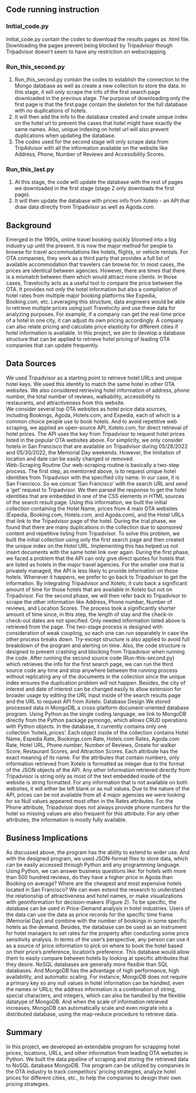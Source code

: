 ## Code running instruction 

### Initial_code.py
Initial_code.py contain the codes to download the results pages as .html file. Downloading the pages prevent being blocked by Tripadvisor though Tripadvisor doesn't seem to have any restriction on webscrapping. 

### Run_this_second.py
1. Run_this_second.py contain the codes to establish the connection to the Mongo database as well as create a new collection to store the data. In this stage, it will only scrape the info of the first search page downloaded in the previous stage. The purpose of downloading only the first page is that the first page contain the skeleton for the full database with no duplications of hotels. 
2. It will then add the info to the database created and create unique index on the hotel url to prevent the cases that hotel might have exactly the same names. Also, unique indexing on hotel url will also prevent duplications when updating the database.  
4. The codes used for the second stage will only scrape data from TripAdvisor with all the information available on the website like Address, Phone, Number of Reviews and Accessibility Scores. 

### Run_this_last.py 
1. At this stage, the code will update the database with the rest of pages we downloaded in the first stage (stage 2 only downloads the first page).
2. It will then update the database with prices info from Xotelo - an API that draw data directly from Tripadvisor as well as Agoda.com. 




## Background

Emerged in the 1990s, online travel booking quickly bloomed into a big industry up until the present. It is now the major method for people to browse for travel accommodations like hotels, flights, or vehicle rentals. For OTA companies, they work as a third party that provides a full list of available accommodation that travelers can browse for. In most cases, the prices are identical between agencies. However, there are times that there is a mismatch between them which would attract more clients. In those cases, Travelocity acts as a useful tool to compare the price between the OTA. It provides not only the hotel information but also a compilation of hotel rates from multiple major booking platforms like Expedia, Booking.com, etc. Leveraging this structure, data engineers would be able to retrieve multiple prices using just Travelocity and use these data for analyzing purposes. For example, if a company can get the real-time price of a hotel in one city, it can adjust its own pricing accordingly. A company can also relate pricing and calculate price elasticity for different cities if hotel information is available.
In this project, we aim to develop a database structure that can be applied to retrieve hotel pricing of leading OTA companies that can update frequently. 


## Data Sources

We used Tripadvisor as a starting point to retrieve hotel URLs and unique hotel keys. We used this identity to match the same hotel in other OTA websites. We also considered retrieving hotel information of address, phone number, the total number of reviews, walkability, accessibility to restaurants, and attractiveness from this website.	
We consider several top OTA websites as hotel price data sources, including Bookings, Agoda, Hotels.com, and Expedia, each of which is a common choice people use to book hotels. 
And to avoid repetitive web scraping, we applied an open-source API, Xotelo.com, for direct retrieval of hotel prices. The API uses the key from Tripadvisor to request hotel prices listed in the popular OTA websites above. 
For simplicity, we only consider hotels in San Francisco that are available on Tripadvisor during 05/28/2022 and 05/30/2022, the Memorial Day weekends. However, the limitation of location and date can be easily changed or removed.	
Web-Scraping Routine
Our web-scraping routine is basically a two-step process.
The first step, as mentioned above, is to request unique hotel identities from Tripadvisor with the specified city name. In our case, it is San Francisco. So we concat ‘San Francisco’ with the search URL and send a ‘get’ request to Tripadvisor. We then parsed the response to get the hotel identities that are embedded in one of the CSS elements in HTML sources of the search result page. Using this information, we built the initial collection containing the Hotel Name, prices from 4 main OTA websites (Expedia, Booking.com, Hotels.com, and Agoda.com), and the Hotel URLs that link to the Tripadvisor page of the hotel. During the trial phase, we found that there are many duplications in the collection due to sponsored content and repetitive listing from Tripadvisor. To solve this problem, we built the initial collection using only the first search page and then created the unique index on the Hotel URL. Implementing this has helped us not insert documents with the same hotel link over again.
During the first phase, we faced a problem that the API can only give direct quotes for hotels that are listed as hotels in the major travel agencies. For the smaller one that is privately managed, the API is less likely to provide information on those hotels. Whenever it happens, we prefer to go back to Tripadvisor to get the information. By integrating Tripadvisor and Xotelo, it cuts back a significant amount of time for those hotels that are available in Xotelo but not on Tripadvisor. 
For the second phase, we will then refer back to Tripadvisor to scrape the other information like Address, Phone number, Number of reviews, and Location Scores. The process took a significantly shorter amount of time since, in this step, the length of stay and the check-in check-out dates are not specified. Only needed information listed above is retrieved from the page. 
The two-stage process is designed with consideration of weak coupling, so each one can run separately in case the other process breaks down. Try-except structure is also applied to avoid full breakdown of the program and alerting on time. Also, the code structure is designed to prevent crashing and blocking from Tripadvisor when running the code. After running the second source code (Run-this-second.py) which retrieves the info for the first search page, we can run the third source code any time and stop anywhere between the running process without replicating any of the documents in the collection since the unique index ensures the duplication problem will not happen. Besides, the city of interest and date of interest can be changed easily to allow extension for broader usage by editing the URL input inside of the search results page and the URL to request API from Xotelo. 
Database Design
We stored processed data in MongoDB, a cross-platform document-oriented database program. Using Python as the single coding language, we link to MongoDB directly from the Python package pymongo, which allows CRUD operations with Python objects. 
In the database, it currently contains only one collection ‘hotels_prices’. Each object inside of the collection contains Hotel Name, Expedia Rate, Bookings.com Rate, Hotels.com Rates, Agoda.com Rate, Hotel URL, Phone number, Number of Reviews, Greate for walker Score, Restaurant Scores, and Attraction Scores. Each attribute has the exact meaning of its name. 
For the attributes that contain numbers, only information retrieved from Xotelo is formatted as integer due to the format of the JSON objects of the API. Any other information retrieved directly from Tripadvisor is string only as most of the text embedded inside of the website is string formatted. 
For any information that is not available on both websites, it will either be left blank or as null values. Due to the nature of the API, prices can be not available from all 4 major agencies we were looking for so Null values appeared most often in the Rates attributes. For the Phone attribute, Tripadvisor does not always provide phone numbers for the hotel so missing values are also frequent for this attribute. For any other attributes, the information is mostly fully available. 

## Business Implications

As discussed above, the program has the ability to extend to wider use. And with the designed program, we used JSON-format files to store data, which can be easily accessed through Python and any programming language. Using Python, we can answer business questions like: for hotels with more than 500 hundred reviews, do they have a higher price in Agoda than Booking on average? Where are the cheapest and most expensive hotels located in San Francisco?  We can even extend the research to understand the relationship of attractiveness and hotel names, or make visualizations with geoinformation for decision-makers (Figure 2).
To be specific, the database can be used in Price-Demand analysis in hotel industries. Users of the data can use the data as price records for the specific time frame (Memorial Day) and combine with the number of bookings in some specific hotels as the demand. Besides, the database can be used as an instrument for hotel managers to set rates for the property after conducting some price sensitivity analysis. 
In terms of the user’s perspective, any person can use it as a source of price information to pick on where to book the hotel based on their price’s preference, location’s preference. This database would allow them to easily compare between hotels by looking at specific attributes that they desire. 
           NoSQL databases are generally more flexible than SQL databases. And MongoDB has the advantage of high performance, high availability, and automatic scaling. For instance, MongoDB does not require a primary key so any null values in hotel information can be handled, even the names or URLs; the address information is a combination of string, special characters, and integers, which can also be handled by the flexible datatype of MongoDB. And when the scale of information retrieved increases, MongoDB can automatically scale and even migrate into a distributed database, using the map-reduce procedure to retrieve data.
           
## Summary 
In this project, we developed an extendable program for scrapping hotel prices, locations, URLs, and other information from leading OTA websites in Python. We built the data pipeline of scraping and storing the retrieved data to NoSQL database MongoDB. 
The program can be utilized by companies in the OTA industry to track competitors’ pricing strategies, analyze hotel prices for different cities, etc., to help the companies to design their own pricing strategies.




